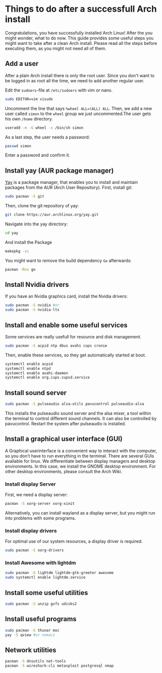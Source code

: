 # Things to do after a successfull Arch install

Congratulations, you have successfully installed Arch Linux!
After the you might wonder, what to do now.
This guide provides some useful steps you might want to take after a clean Arch install.
Please read all the steps before executing them, as you might not need all of them.

## Add a user

After a plain Arch install there is only the root user. Since you don't want to be logged in as root all the time, we need to add another regular user.

Edit the `sudoers`-file at `/etc/sudoers` with vim or nano.

```sh
sudo EDITOR=vim visudo
```

Uncomment the line that says `%wheel ALL=(ALL) ALL`.
Then, we add a new user called `simon` to the `wheel` group we just uncommented.The user gets his own `/home` directory.

```sh
useradd -m -G wheel -s /bin/sh simon
```

As a last step, the user needs a password:

```sh
passwd simon
```

Enter a password and confirm it.

## Install yay (AUR package manager)

[Yay](https://github.com/Jguer/yay) is a package manager, that enables you to install and maintain packages from the AUR (Arch User Repository).
First, install git:

```sh
sudo pacman -S git
```

Then, clone the git repository of yay:

```sh
git clone https://aur.archlinux.org/yay.git
```

Navigate into the yay directory:

```sh
cd yay
```

And install the Package

```sh
makepkg -si
```

You might want to remove the build dependency `Go` afterwards:

```sh
pacman -Rns go
```

## Install Nvidia drivers

If you have an Nvidia graphics card, install the Nvidia drivers:

```sh
sudo pacman -S nvidia #or
sudo pacman -S nvidia-lts
```

## Install and enable some useful services

Some services are really usefull for resource and disk management.

```sh
sudo pacman -S acpid ntp dbus avahi cups cronie
```

Then, enable these services, so they get automatically started at boot.

```sh
systemctl enable acpid
systemctl enable ntpd
systemctl enable avahi-daemon
systemctl enable org.cups.cupsd.service
```

## Install sound server

```sh
sudo pacman -S pulseaudio alsa-utils pavucontrol pulseaudio-alsa
```

This installs the pulseaudio sound server and the alsa mixer, a tool within the terminal to control different sound channels. It can also be controlled by pavucontrol. Restart the system after pulseaudio is installed.

## Install a graphical user interface (GUI)

A Graphical userinterface is a convenient way to interact with the computer, so you don't have to run everything in the terminal.
There are several GUIs available for linux. We differentiate between display managers and desktop environments.
In this case, we install the GNOME desktop environment. For other desktop environments, please consult the Arch Wiki.

### Install display Server

First, we need a display server:

```sh
pacman -S xorg-server xorg-xinit
```

Alternatively, you can install wayland as a display server, but you might run into problems with some programs.

### Install display drivers

For optimal use of our system resources, a display driver is required.

```sh
sudo pacman -S xorg-drivers
```

### Install Awesome with lightdm

```sh
sudo pacman -S lightdm lightdm-gtk-greeter awesome
sudo systemctl enable lightdm.service
```

## Install some useful utilities

```sh
sudo pacman -S unzip gvfs udisks2
```

## Install useful programs

```sh
sudo pacman -S thunar moc
yay -S qview #or nomacs
```

## Network utilities

```sh
pacman -S dnsutils net-tools
pacman -S wireshark-cli metasploit postgresql nmap
```